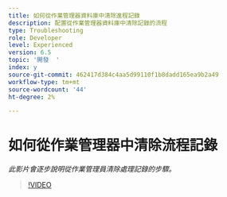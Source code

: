 ```yaml
---
title: 如何從作業管理器資料庫中清除進程記錄
description: 配置從作業管理器資料庫中清除記錄的流程
type: Troubleshooting
role: Developer
level: Experienced
version: 6.5
topic: '開發  '
index: y
source-git-commit: 462417d384c4aa5d99110f1b8dadd165ea9b2a49
workflow-type: tm+mt
source-wordcount: '44'
ht-degree: 2%

---
```


# 如何從作業管理器中清除流程記錄

*此影片會逐步說明從作業管理員清除處理記錄的步驟。*

>[!VIDEO](https://video.tv.adobe.com/v/335577?quality=9&learn=on)
